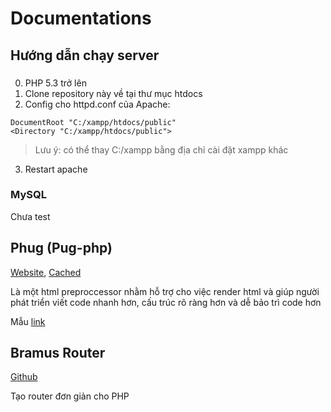 # Documentations
## Hướng dẫn chạy server
### 
0. PHP 5.3 trở lên
1. Clone repository này về tại thư mục htdocs
2. Config cho httpd.conf của Apache:
```
DocumentRoot "C:/xampp/htdocs/public"
<Directory "C:/xampp/htdocs/public">
```
> Lưu ý: có thể thay C:/xampp bằng địa chỉ cài đặt xampp khác
3. Restart apache
### MySQL
Chưa test

## Phug (Pug-php)
[Website](https://phug-lang.com/), [Cached](https://web.archive.org/web/20180823052643/https://phug-lang.com/)

Là một html preproccessor nhằm hỗ trợ cho việc render html và giúp người phát triển viết code nhanh hơn, cấu trúc rõ ràng hơn và dễ bảo trì code hơn

Mẫu [link](https://codepen.io/hohoaisan/pen/eYJGagG)

## Bramus Router
[Github](https://github.com/bramus/router)

Tạo router đơn giản cho PHP
